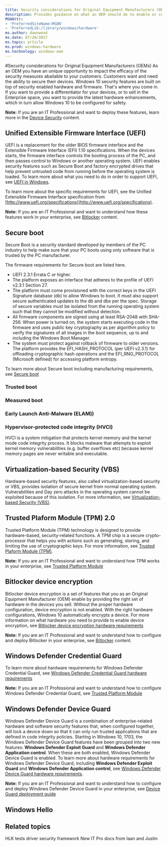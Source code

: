 ```yaml
---
title: Security considerations for Original Equipment Manufacturers (OEMs)
description: Provides guidance on what an OEM should do to enable or configure hardware-based protections
MSHAttr:
- 'PreferredSiteName:MSDN'
- 'PreferredLib:/library/windows/hardware'
ms.author: dawnwood
ms.date: 07/20/2017
ms.topic: article
ms.prod: windows-hardware
ms.technology: windows-oem
---
```

#Security considerations for Original Equipment Manufacturers (OEMs)
As an OEM you have an unique opportunity to impact the efficacy of the security measures abailable to your customers. Customers want and need the ability to secure their devices. Windows 10 security features are built on top of security enabled hardware and firmware. That's where you come in. If you want to provide a differentiator for your devices, or to sell in the Enterprise space, you want to provide the latest hardware enhancements, which in turn allow Windows 10 to be configured for safety. 

**Note:** If you are an IT Professional and want to deploy these features, learn more in the [Device Security](https://docs.microsoft.com/en-us/windows/device-security/) content. 

## Unified Extensible Firmware Interface (UEFI)
UEFI is a replacement for the older BIOS firmware interface and the Extensible Firmware Interface (EFI) 1.10 specifications. When the devices starts, the firmware interface controls the booting process of the PC, and then passes control to Windows or another operating system. UEFI enables security features such as Secure Boot and factory encrypted drives that help prevent untrusted code from running before the operating system is loaded. 
To learn more about what you need to do in order to support UEFI, see [UEFI in Windows](https://docs.microsoft.com/en-us/windows-hardware/drivers/bringup/uefi-in-windows).

To learn more about the specific requirements for UEFI, see the Unified Extensible Firmware Interface specification from [http://www.uefi.org/specifications](http://www.uefi.org/specifications). 

**Note:** If you are an IT Professional and want to understand how these features work in your enterprise, see [Bitlocker](https://docs.microsoft.com/en-us/windows/device-security/bitlocker/bitlocker-overview) content. 

## Secure boot
Secure Boot is a security standard developed by members of the PC industry to help make sure that your PC boots using only software that is trusted by the PC manufacturer.

The firmware requirements for Secure boot are listed here.
- UEFI 2.3.1 Errata C or higher.
- The platform exposes an interface that adheres to the profile of UEFI v2.3.1 Section 27.
- The platform must come provisioned with the correct keys in the UEFI Signature database (db) to allow Windows to boot. It must also support secure authenticated updates to the db and dbx per the spec.
Storage of secure variables must be isolated from the running operating system such that they cannot be modified without detection.
- All firmware components are signed using at least RSA-2048 with SHA-256.
When power is turned on, the system starts executing code in the firmware and uses public key cryptography as per algorithm policy to verify the signatures of all images in the boot sequence, up to and including the Windows Boot Manager.
- The system must protect against rollback of firmware to older versions.
The platform provides the EFI_HASH_PROTOCOL (per UEFI v2.3.1) for offloading cryptographic hash operations and the EFI_RNG_PROTOCOL (Microsoft defined) for accessing platform entropy.

To learn more about Secure boot including manufacturing requirements, see [Secure boot](https://docs.microsoft.com/en-us/windows-hardware/manufacture/desktop/secure-boot-overview)

### Trusted boot

### Measured boot

### Early Launch Anti-Malware (ELAM)) 

### Hypervisor-protected code integrity (HVCI)
HVCI is a system mitigation that protects kernel memory and the kernel mode code integrity process. It blocks malware that attempts to exploit kernel memory vulnerabilities (e.g. buffer overflows etc) because kernel memory pages are never writable and executable.

## Virtualization-based Security (VBS)
Hardware-based security features, also called virtualization-based security or VBS, provides isolation of secure kernel from normal operating system. Vulnerabilities and Day zero attacks in the operating system cannot be exploited because of this isolation.
For more information, see [Virtualization-based Security (VBS)](OEM-VBS.md). 

## Trusted Plaform Module (TPM) 2.0
Trusted Platform Module (TPM) technology is designed to provide hardware-based, security-related functions. A TPM chip is a secure crypto-processor that helps you with actions such as generating, storing, and limiting the use of cryptographic keys. For more information, see [Trusted Plaform Module (TPM)](OEM-TPM.md). 

**Note:** If you are an IT Professional and want to understand how TPM works in your enterprise, see [Trusted Platform Module](https://docs.microsoft.com/en-us/windows/device-security/tpm/trusted-platform-module-top-node)

## Bitlocker device encryption
Bitlocker device encryption is a set of features that you as an Original Equipment Manufacturer (OEM) enable by providing the right set of hardware in the devices you sell. Without the proper hardware configuration, device encryption is not enabled. With the right hardware configurations, Windows 10 automatically encrypts a device.
For more information on what hardware you need to provide to enable device encryption, see [Bitlocker device encryption hardware requirements](OEM-device-encryption.md)

**Note:** If you are an IT Professional and want to understand how to configure and deploy Bitlocker in your enterprise, see [Bitlocker](https://docs.microsoft.com/en-us/windows/device-security/bitlocker/bitlocker-overview) content. 

## Windows Defender Credential Guard
To learn more about hardware requirements for Windows Defender Credential Guard, see [Windows Defender Credential Guard hardware requirements](OEM-credential-guard.md) 

**Note:** If you are an IT Professional and want to understand how to configure Windows Defender Credential Guard, see [Trusted Platform Module](https://docs.microsoft.com/en-us/windows/device-security/tpm/trusted-platform-module-top-node)

## Windows Defender Device Guard
Windows Defender Device Guard is a combination of enterprise-related hardware and software security features that, when configured together, will lock a device down so that it can only run trusted applications that are defined in code integrity policies. Starting in Windows 10, 1703, the Windows Defender Device Guard features have been grouped into two new features: **Windows Defender Exploit Guard** and **Windows Defender Application control**. When these are both enabled, Windows Defender Device Guard is enabled. 
To learn more about hardware requirements for Windows Defender Device Guard, including **Windows Defender Exploit Guard** and **Windows Defender Application control**, see [Windows Defender Device Guard hardware requirements](OEM-device-guard.md).

**Note:** If you are an IT Professional and want to understand how to configure and deploy Windows Defender Device Guard in your enterprise, see [Device Guard deployment guide](https://docs.microsoft.com/en-us/windows/device-security/device-guard/device-guard-deployment-guide)

## Windows Hello

## Related topics
HLK tests
driver security framework
New IT Pro docs from Iaan and Justin


